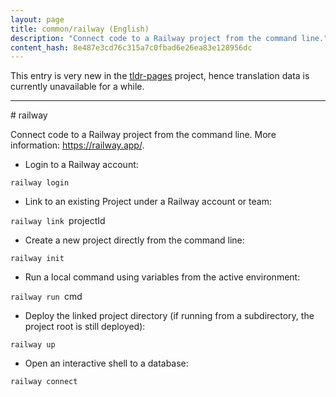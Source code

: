 ```yaml
---
layout: page
title: common/railway (English)
description: "Connect code to a Railway project from the command line."
content_hash: 8e487e3cd76c315a7c0fbad6e26ea83e128956dc
---
```


This entry is very new in the [tldr-pages](https://github.com/tldr-pages/tldr) project, hence translation data is currently unavailable for a while.

<hr># railway

Connect code to a Railway project from the command line.
More information: <https://railway.app/>.

- Login to a Railway account:

`railway login`

- Link to an existing Project under a Railway account or team:

`railway link `<span class="tldr-var badge badge-pill bg-dark-lm bg-white-dm text-white-lm text-dark-dm font-weight-bold">projectId</span>

- Create a new project directly from the command line:

`railway init`

- Run a local command using variables from the active environment:

`railway run `<span class="tldr-var badge badge-pill bg-dark-lm bg-white-dm text-white-lm text-dark-dm font-weight-bold">cmd</span>

- Deploy the linked project directory (if running from a subdirectory, the project root is still deployed):

`railway up`

- Open an interactive shell to a database:

`railway connect`

